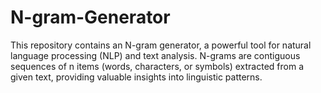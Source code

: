 # N-gram-Generator
This repository contains an N-gram generator, a powerful tool for natural language processing (NLP) and text analysis. N-grams are contiguous sequences of n items (words, characters, or symbols) extracted from a given text, providing valuable insights into linguistic patterns.
